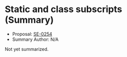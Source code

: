 # Static and class subscripts (Summary)

* Proposal: [SE-0254](https://github.com/apple/swift-evolution/blob/main/proposals/0254-static-subscripts.md)
* Summary Author: N/A

Not yet summarized.
